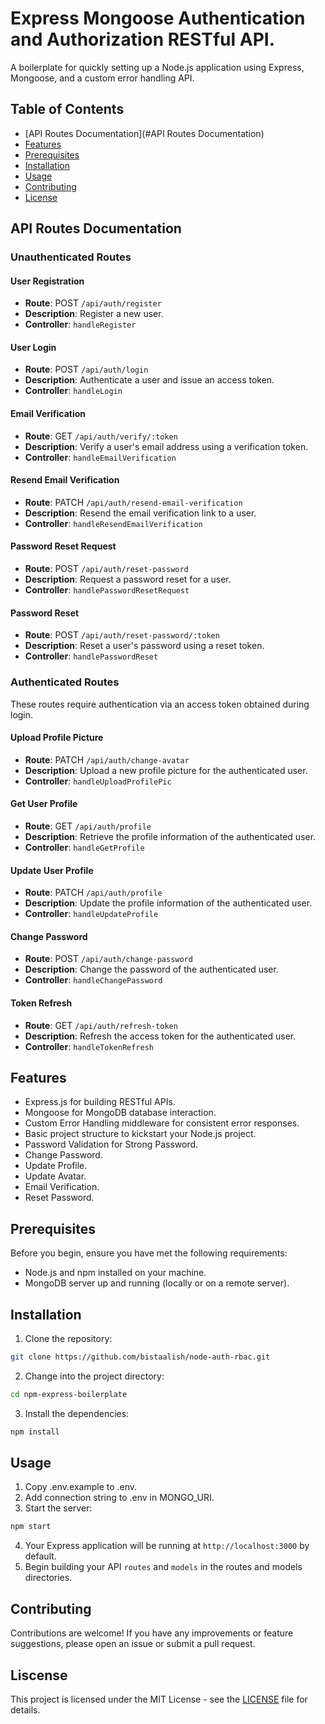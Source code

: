 # Express Mongoose Authentication and Authorization RESTful API.

A boilerplate for quickly setting up a Node.js application using Express, Mongoose, and a custom error handling API.

## Table of Contents
- [API Routes Documentation](#API Routes Documentation)
- [Features](#features)
- [Prerequisites](#prerequisites)
- [Installation](#installation)
- [Usage](#usage)
- [Contributing](#contributing)
- [License](#license)


## API Routes Documentation

### Unauthenticated Routes

#### User Registration

- **Route**: POST `/api/auth/register`
- **Description**: Register a new user.
- **Controller**: `handleRegister`

#### User Login

- **Route**: POST `/api/auth/login`
- **Description**: Authenticate a user and issue an access token.
- **Controller**: `handleLogin`

#### Email Verification

- **Route**: GET `/api/auth/verify/:token`
- **Description**: Verify a user's email address using a verification token.
- **Controller**: `handleEmailVerification`

#### Resend Email Verification

- **Route**: PATCH `/api/auth/resend-email-verification`
- **Description**: Resend the email verification link to a user.
- **Controller**: `handleResendEmailVerification`

#### Password Reset Request

- **Route**: POST `/api/auth/reset-password`
- **Description**: Request a password reset for a user.
- **Controller**: `handlePasswordResetRequest`

#### Password Reset

- **Route**: POST `/api/auth/reset-password/:token`
- **Description**: Reset a user's password using a reset token.
- **Controller**: `handlePasswordReset`

### Authenticated Routes
These routes require authentication via an access token obtained during login.

#### Upload Profile Picture

- **Route**: PATCH `/api/auth/change-avatar`
- **Description**: Upload a new profile picture for the authenticated user.
- **Controller**: `handleUploadProfilePic`

#### Get User Profile

- **Route**: GET `/api/auth/profile`
- **Description**: Retrieve the profile information of the authenticated user.
- **Controller**: `handleGetProfile`

#### Update User Profile

- **Route**: PATCH `/api/auth/profile`
- **Description**: Update the profile information of the authenticated user.
- **Controller**: `handleUpdateProfile`

#### Change Password

- **Route**: POST `/api/auth/change-password`
- **Description**: Change the password of the authenticated user.
- **Controller**: `handleChangePassword`

#### Token Refresh

- **Route**: GET `/api/auth/refresh-token`
- **Description**: Refresh the access token for the authenticated user.
- **Controller**: `handleTokenRefresh`



## Features

- Express.js for building RESTful APIs.
- Mongoose for MongoDB database interaction.
- Custom Error Handling middleware for consistent error responses.
- Basic project structure to kickstart your Node.js project.
- Password Validation for Strong Password.
- Change Password.
- Update Profile.
- Update Avatar.
- Email Verification.
- Reset Password.

## Prerequisites

Before you begin, ensure you have met the following requirements:

- Node.js and npm installed on your machine.
- MongoDB server up and running (locally or on a remote server).

## Installation

1. Clone the repository:

```bash
git clone https://github.com/bistaalish/node-auth-rbac.git
```

2. Change into the project directory:

```bash
cd npm-express-boilerplate
```

3. Install the dependencies:

```bash
npm install
```
  
## Usage

1. Copy .env.example to .env.
2. Add connection string to .env in MONGO_URI.
3. Start the server:

```bash
npm start
```
4. Your Express application will be running at `http://localhost:3000` by default.
5. Begin building your API `routes` and `models` in the routes and models directories.

## Contributing
Contributions are welcome! If you have any improvements or feature suggestions, please open an issue or submit a pull request.

## Liscense
This project is licensed under the MIT License - see the [LICENSE]() file for details.
